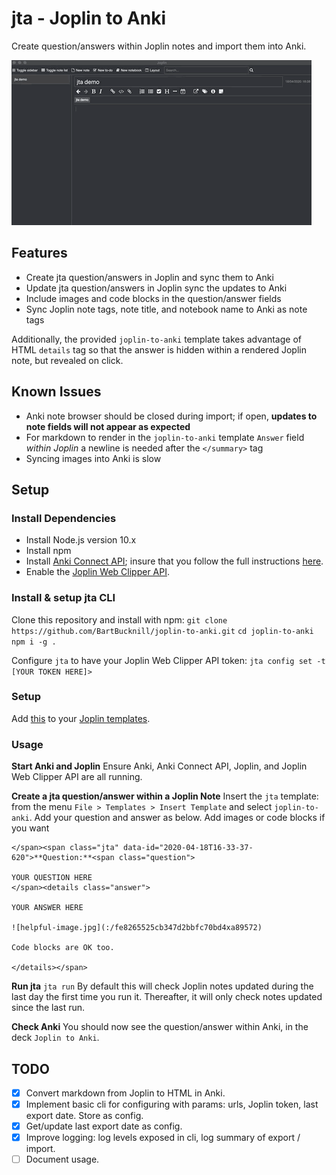 # jta - Joplin to Anki

Create question/answers within Joplin notes and import them into Anki.

![jta demo](resources/jta-demo-a.gif)

## Features

- Create jta question/answers in Joplin and sync them to Anki
- Update jta question/answers in Joplin sync the updates to Anki
- Include images and code blocks in the question/answer fields
- Sync Joplin note tags, note title, and notebook name to Anki as note tags

Additionally, the provided `joplin-to-anki` template takes advantage of HTML `details` tag so that the answer is hidden within a rendered Joplin note, but revealed on click.

## Known Issues

- Anki note browser should be closed during import; if open, **updates to note fields will not appear as expected**
- For markdown to render in the `joplin-to-anki` template `Answer` field _within Joplin_ a newline is needed after the `</summary>` tag
- Syncing images into Anki is slow

## Setup

### Install Dependencies

- Install Node.js version 10.x
- Install npm
- Install [Anki Connect API](https://ankiweb.net/shared/info/2055492159); insure that you follow the full instructions [here](https://foosoft.net/projects/anki-connect/).
- Enable the [Joplin Web Clipper API](https://joplinapp.org/clipper/).

### Install & setup jta CLI

Clone this repository and install with npm:
`git clone https://github.com/BartBucknill/joplin-to-anki.git`
`cd joplin-to-anki`
`npm i -g .`

Configure `jta` to have your Joplin Web Clipper API token:
`jta config set -t [YOUR TOKEN HERE]>`

### Setup

Add [this](https://raw.githubusercontent.com/BartBucknill/joplin-to-anki/master/joplin-templates/joplin-to-anki.md) to your [Joplin templates](https://github.com/laurent22/joplin/blob/master/README.md#note-templates).

### Usage

**Start Anki and Joplin**
Ensure Anki, Anki Connect API, Joplin, and Joplin Web Clipper API are all running.

**Create a jta question/answer within a Joplin Note**
Insert the `jta` template: from the menu `File > Templates > Insert Template` and select `joplin-to-anki`.
Add your question and answer as below. Add images or code blocks if you want

```
</span><span class="jta" data-id="2020-04-18T16-33-37-620">**Question:**<span class="question">

YOUR QUESTION HERE
</span><details class="answer">

YOUR ANSWER HERE

![helpful-image.jpg](:/fe8265525cb347d2bbfc70bd4xa89572)

Code blocks are OK too.

</details></span>
```

**Run jta**
`jta run`
By default this will check Joplin notes updated during the last day the first time you run it. Thereafter, it will only check notes updated since the last run.

**Check Anki**
You should now see the question/answer within Anki, in the deck `Joplin to Anki`.

## TODO

- [x] Convert markdown from Joplin to HTML in Anki.
- [x] Implement basic cli for configuring with params: urls, Joplin token, last export date. Store as config.
- [x] Get/update last export date as config.
- [x] Improve logging: log levels exposed in cli, log summary of export / import.
- [ ] Document usage.
